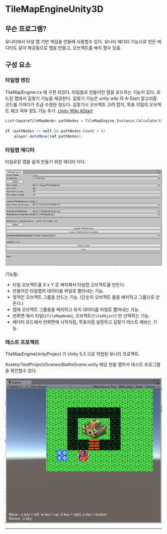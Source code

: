 TileMapEngineUnity3D
====================

무슨 프로그램?
--------------
유니티에서 타일 맵 기반 게임을 만들때 사용할수 있다. 유니티 에디터 기능으로 만든 에디터도 같이 제공됨으로 맵을 만들고, 오브젝트를 배치 할수 있음.

구성 요소
---------

### 타일맵 엔진

TileMapEngine.cs 에 구현 되있다. 타일들로 만들어진 맵을 로드하는 기능이 있다. 로드된 맵에서 길찾기 기능을 제공한다. 길찾기 기능은 unity wiki 의 A-Start 알고리즘 코드를 가져다가 조금 수정한 정도다. 길찾기시 오브젝트 고려 할지, 목표 지점의 오브젝트 체크 여부 정도 기능 추가. [Unity Wiki AStart](http://wiki.unity3d.com/index.php/AStarHelper)

```cs
List<SquareTileMapNode> pathNodes = TileMapEngine.Instance.Calculate(tileNode, mapTile, checkObjWhenPathFind, goalCheckObjWhenPathFind);

if (pathNodes != null && pathNodes.Count > 0)
    player.AutoMove(ref pathNodes);
```

### 타일맵 에디터

타일로된 맵을 쉽게 만들기 위한 에디터 이다.

![TileMap Editor screenshot][tilemap_editor_screenshot]


기능들:

* 타일 오브젝트를 X x Y 로 배치해서 타일맵 오브젝트를 만든다.
* 만들어진 타일맵의 데이터를 파일로 뽑아내는 기능.
* 정적인 오브젝트 그룹을 만드는 기능. (단순히 오브젝트 들을 배치하고 그룹으로 만든다.)
* 맵에 오브젝트 그룹을을 배치하고 위치 데이터를 파일로 뽑아내는 기능.
* 씬화면 에서 타일(`ITileMapNode`), 오브젝트(`TileObject`) 만 선택하는 기능.
* 에디터 모드에서 씬화면에 시작지점, 목표지점 설정하고 길찾기 테스트 해보는 기능.


### 테스트 프로젝트

TileMapEngineUnityProject 가 Unity 5.3 으로 작업된 유니티 프로젝트.

Assets/TestProject/Scenes/BattleScene.unity 해당 씬을 열어서 테스트 프로그램을 확인할수 있다.

![Test Project Screenshot](images/TestProjectScreenshot.png)

---

[tilemap_editor_screenshot]: Images/TileMapEditor.png "TileMap Editor"
[cvs_wiki]: https://ko.wikipedia.org/wiki/CSV_(%ED%8C%8C%EC%9D%BC_%ED%98%95%EC%8B%9D)
